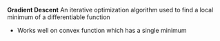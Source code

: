 **Gradient Descent**  An iterative optimization algorithm used to find a local minimum of a differentiable function  
- Works well on convex function which has a single minimum
